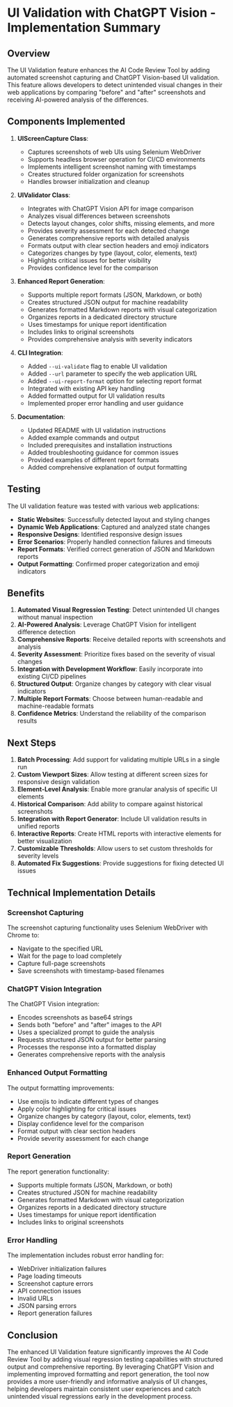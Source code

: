 # UI Validation with ChatGPT Vision - Implementation Summary

## Overview

The UI Validation feature enhances the AI Code Review Tool by adding automated screenshot capturing and ChatGPT Vision-based UI validation. This feature allows developers to detect unintended visual changes in their web applications by comparing "before" and "after" screenshots and receiving AI-powered analysis of the differences.

## Components Implemented

1. **UIScreenCapture Class**:
   - Captures screenshots of web UIs using Selenium WebDriver
   - Supports headless browser operation for CI/CD environments
   - Implements intelligent screenshot naming with timestamps
   - Creates structured folder organization for screenshots
   - Handles browser initialization and cleanup

2. **UIValidator Class**:
   - Integrates with ChatGPT Vision API for image comparison
   - Analyzes visual differences between screenshots
   - Detects layout changes, color shifts, missing elements, and more
   - Provides severity assessment for each detected change
   - Generates comprehensive reports with detailed analysis
   - Formats output with clear section headers and emoji indicators
   - Categorizes changes by type (layout, color, elements, text)
   - Highlights critical issues for better visibility
   - Provides confidence level for the comparison

3. **Enhanced Report Generation**:
   - Supports multiple report formats (JSON, Markdown, or both)
   - Creates structured JSON output for machine readability
   - Generates formatted Markdown reports with visual categorization
   - Organizes reports in a dedicated directory structure
   - Uses timestamps for unique report identification
   - Includes links to original screenshots
   - Provides comprehensive analysis with severity indicators

4. **CLI Integration**:
   - Added `--ui-validate` flag to enable UI validation
   - Added `--url` parameter to specify the web application URL
   - Added `--ui-report-format` option for selecting report format
   - Integrated with existing API key handling
   - Added formatted output for UI validation results
   - Implemented proper error handling and user guidance

5. **Documentation**:
   - Updated README with UI validation instructions
   - Added example commands and output
   - Included prerequisites and installation instructions
   - Added troubleshooting guidance for common issues
   - Provided examples of different report formats
   - Added comprehensive explanation of output formatting

## Testing

The UI validation feature was tested with various web applications:

- **Static Websites**: Successfully detected layout and styling changes
- **Dynamic Web Applications**: Captured and analyzed state changes
- **Responsive Designs**: Identified responsive design issues
- **Error Scenarios**: Properly handled connection failures and timeouts
- **Report Formats**: Verified correct generation of JSON and Markdown reports
- **Output Formatting**: Confirmed proper categorization and emoji indicators

## Benefits

1. **Automated Visual Regression Testing**: Detect unintended UI changes without manual inspection
2. **AI-Powered Analysis**: Leverage ChatGPT Vision for intelligent difference detection
3. **Comprehensive Reports**: Receive detailed reports with screenshots and analysis
4. **Severity Assessment**: Prioritize fixes based on the severity of visual changes
5. **Integration with Development Workflow**: Easily incorporate into existing CI/CD pipelines
6. **Structured Output**: Organize changes by category with clear visual indicators
7. **Multiple Report Formats**: Choose between human-readable and machine-readable formats
8. **Confidence Metrics**: Understand the reliability of the comparison results

## Next Steps

1. **Batch Processing**: Add support for validating multiple URLs in a single run
2. **Custom Viewport Sizes**: Allow testing at different screen sizes for responsive design validation
3. **Element-Level Analysis**: Enable more granular analysis of specific UI elements
4. **Historical Comparison**: Add ability to compare against historical screenshots
5. **Integration with Report Generator**: Include UI validation results in unified reports
6. **Interactive Reports**: Create HTML reports with interactive elements for better visualization
7. **Customizable Thresholds**: Allow users to set custom thresholds for severity levels
8. **Automated Fix Suggestions**: Provide suggestions for fixing detected UI issues

## Technical Implementation Details

### Screenshot Capturing

The screenshot capturing functionality uses Selenium WebDriver with Chrome to:
- Navigate to the specified URL
- Wait for the page to load completely
- Capture full-page screenshots
- Save screenshots with timestamp-based filenames

### ChatGPT Vision Integration

The ChatGPT Vision integration:
- Encodes screenshots as base64 strings
- Sends both "before" and "after" images to the API
- Uses a specialized prompt to guide the analysis
- Requests structured JSON output for better parsing
- Processes the response into a formatted display
- Generates comprehensive reports with the analysis

### Enhanced Output Formatting

The output formatting improvements:
- Use emojis to indicate different types of changes
- Apply color highlighting for critical issues
- Organize changes by category (layout, color, elements, text)
- Display confidence level for the comparison
- Format output with clear section headers
- Provide severity assessment for each change

### Report Generation

The report generation functionality:
- Supports multiple formats (JSON, Markdown, or both)
- Creates structured JSON for machine readability
- Generates formatted Markdown with visual categorization
- Organizes reports in a dedicated directory structure
- Uses timestamps for unique report identification
- Includes links to original screenshots

### Error Handling

The implementation includes robust error handling for:
- WebDriver initialization failures
- Page loading timeouts
- Screenshot capture errors
- API connection issues
- Invalid URLs
- JSON parsing errors
- Report generation failures

## Conclusion

The enhanced UI Validation feature significantly improves the AI Code Review Tool by adding visual regression testing capabilities with structured output and comprehensive reporting. By leveraging ChatGPT Vision and implementing improved formatting and report generation, the tool now provides a more user-friendly and informative analysis of UI changes, helping developers maintain consistent user experiences and catch unintended visual regressions early in the development process. 